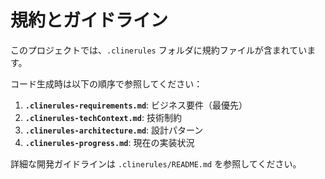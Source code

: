 # 規約とガイドライン

このプロジェクトでは、`.clinerules` フォルダに規約ファイルが含まれています。

コード生成時は以下の順序で参照してください：

1. **`.clinerules-requirements.md`**: ビジネス要件（最優先）
2. **`.clinerules-techContext.md`**: 技術制約
3. **`.clinerules-architecture.md`**: 設計パターン
4. **`.clinerules-progress.md`**: 現在の実装状況

詳細な開発ガイドラインは `.clinerules/README.md` を参照してください。
